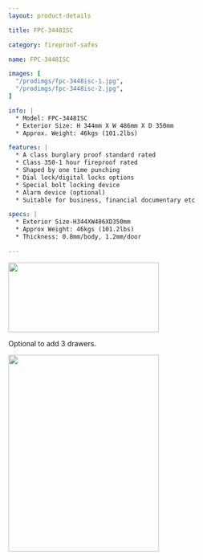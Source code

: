 ```yaml
---
layout: product-details

title: FPC-3448ISC

category: fireproof-safes

name: FPC-3448ISC

images: [
  "/prodimgs/fpc-3448isc-1.jpg",
  "/prodimgs/fpc-3448isc-2.jpg",
]

info: |
  * Model: FPC-3448ISC
  * Exterior Size: H 344mm X W 486mm X D 350mm
  * Approx. Weight: 46kgs (101.2lbs)

features: |
  * A class burglary proof standard rated
  * Class 350-1 hour fireproof rated
  * Shaped by one time punching
  * Dial lock/digital locks options
  * Special bolt locking device
  * Alarm device (optional)
  * Suitable for business, financial documentary etc

specs: |
  * Exterior Size-H344XW486XD350mm
  * Approx Weight: 46kgs (101.2lbs)
  * Thickness: 0.8mm/body, 1.2mm/door

---
```


<img alt="" src="{PRODIMGS}/prodimgs/fpc-3448isc-3.jpg" style="width: 300px; height: 139px;" />

Optional to add 3 drawers.

<img alt="" src="{PRODIMGS}/prodimgs/fpc-3448isc-4.jpg" style="width: 300px; height: 392px;" />
